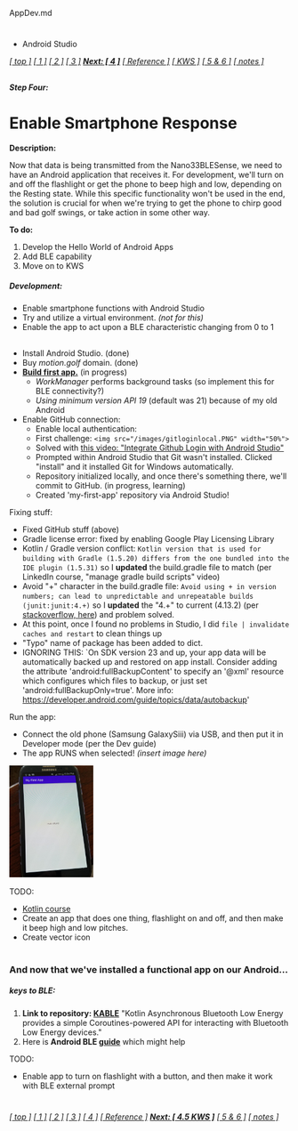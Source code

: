 AppDev.md

#
- Android Studio

[*[ top ]*](GolfSwingSensors.md/#golf-swing-sensors)
[*[ 1 ]*](implementation.md/#the-accelerometer)
[*[ 2 ]*](implementation.md/#solve-for-power)
[*[ 3 ]*](EnablingBLE.md#step-three)
**[_Next: [ 4 ]_](#step-four)**
[*[ Reference ]*](activity.md/#reference)
[*[ KWS ]*](KWS.md/#key-word-spotting)
[*[ 5 & 6 ]*](activity.md/#steps-five-and-six)
[_[ notes ]_](thoughtsandnotes.md/#other-projects)

##
##### Step Four:
# Enable Smartphone Response

**Description:**

Now that data is being transmitted from the Nano33BLESense, we need to have an Android application that receives it.
For development, we'll turn on and off the flashlight or get the phone to beep high and low, depending on the Resting state.
While this specific functionality won't be used in the end, the solution is crucial for when we're trying to get the phone to chirp good and bad golf swings, or take action in some other way.

**To do:**

1. Develop the Hello World of Android Apps
2. Add BLE capability
3. Move on to KWS

##### Development:

- Enable smartphone functions with Android Studio 
- Try and utilize a virtual environment. _(not for this)_
- Enable the app to act upon a BLE characteristic changing from 0 to 1

##

- Install Android Studio. (done)
- Buy _motion.golf_ domain. (done)
- **[Build first app.](https://developer.android.com/training/basics/firstapp)** (in progress)
  - _WorkManager_ performs background tasks (so implement this for BLE connectivity?)
  - _Using minimum version API 19_ (default was 21) because of my old Android
- Enable GitHub connection:
  - Enable local authentication:
  - First challenge: `<img src="/images/gitloginlocal.PNG" width="50%">`
  - Solved with [this video: "Integrate Github Login with Android Studio"](https://www.youtube.com/watch?v=K0smcN8Q-XM)
  - Prompted within Android Studio that Git wasn't installed. Clicked "install" and it installed Git for Windows automatically.
  - Repository initialized locally, and once there's something there, we'll commit to GitHub. (in progress, learning)
  - Created 'my-first-app' repository via Android Studio!

Fixing stuff:
- Fixed GitHub stuff (above)
- Gradle license error: fixed by enabling Google Play Licensing Library
- Kotlin / Gradle version conflict: `Kotlin version that is used for building with Gradle (1.5.20) differs from the one bundled into the IDE plugin (1.5.31)` so I **updated** the build.gradle file to match (per LinkedIn course, "manage gradle build scripts" video)
- Avoid "+" character in the build.gradle file: `Avoid using + in version numbers; can lead to unpredictable and unrepeatable builds (junit:junit:4.+)` so I **updated** the "4.+" to current (4.13.2) (per [stackoverflow, here](https://stackoverflow.com/questions/46793888/build-gradle-warning-avoid-using-in-version-numbers)) and problem solved.
- At this point, once I found no problems in Studio, I did `file | invalidate caches and restart` to clean things up
- "Typo" name of package has been added to dict.
- IGNORING THIS: `On SDK version 23 and up, your app data will be automatically backed up and restored on app install. Consider adding the attribute 'android:fullBackupContent' to specify an '@xml' resource which configures which files to backup, or just set 'android:fullBackupOnly=true'. More info: https://developer.android.com/guide/topics/data/autobackup'



Run the app:
- Connect the old phone (Samsung GalaxySiii) via USB, and then put it in Developer mode (per the Dev guide)
- The app RUNS when selected! _(insert image here)_ 

<img src="/images/app-hello-world.png" width="30%">


TODO:
- [Kotlin course](https://developer.android.com/courses/android-basics-kotlin/course)
- Create an app that does one thing, flashlight on and off, and then make it beep high and low pitches.
- Create vector icon

#

#

##

### And now that we've installed a functional app on our Android...

##### keys to BLE:

1. **Link to repository: [KABLE](https://github.com/JuulLabs/kable)** "Kotlin Asynchronous Bluetooth Low Energy provides a simple Coroutines-powered API for interacting with Bluetooth Low Energy devices."
2. Here is **Android BLE [guide](https://punchthrough.com/android-ble-guide/)** which might help

TODO:
- Enable app to turn on flashlight with a button, and then make it work with BLE external prompt


#

#

[*[ top ]*](GolfSwingSensors.md/#golf-swing-sensors)
[*[ 1 ]*](implementation.md/#the-accelerometer)
[*[ 2 ]*](implementation.md/#solve-for-power)
[*[ 3 ]*](EnablingBLE.md#step-three)
[_[ 4 ]_](#step-four)
[*[ Reference ]*](activity.md/#reference)
[**_Next: [ 4.5 KWS ]_**](KWS.md/#key-word-spotting)
[*[ 5 & 6 ]*](activity.md/#steps-five-and-six)
[_[ notes ]_](thoughtsandnotes.md/#other-projects)

